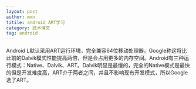 ```yaml
---
layout: post
author: mxn
titile: android ART学习
category: 技术博文
tag: android
---
```


Android L默认采用ART运行环境，完全兼容64位移动处理器。Google称这将比此前的Dalvik模式性能提高两倍，但是会占用更多的内存空间。Android有三种运行模式：Native、Dalvik、ART。Dalvik明显是最慢的，完全的Native模式是最快的但是开发难度高，ART介于两者之间，并且不影响现有开发模式，所以Google选了ART。

